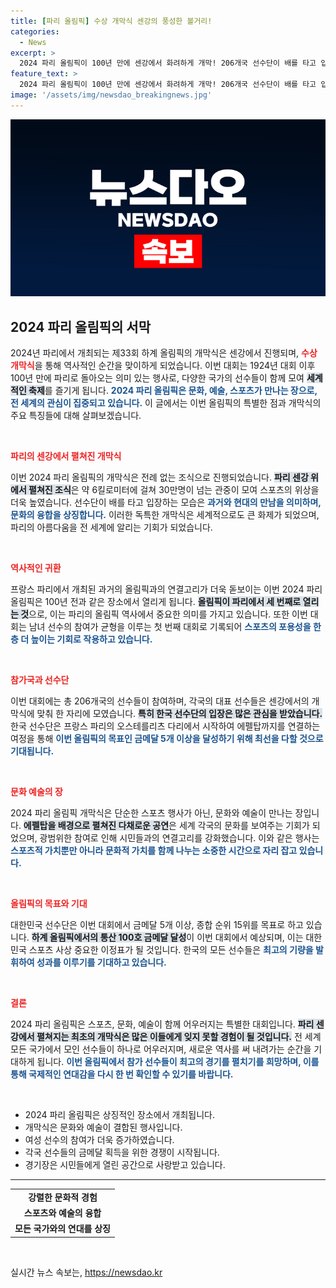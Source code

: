 ```yaml
---
title: [파리 올림픽] 수상 개막식 센강의 풍성한 볼거리!
categories:
  - News
excerpt: >
  2024 파리 올림픽이 100년 만에 센강에서 화려하게 개막! 206개국 선수단이 배를 타고 입장한 이번 대회는 문화와 스포츠가 하나로 어우러진 지구촌 축제를 선보입니다. 한국은 금메달 목표로 메달 사냥에 나섭니다!
feature_text: >
  2024 파리 올림픽이 100년 만에 센강에서 화려하게 개막! 206개국 선수단이 배를 타고 입장한 이번 대회는 문화와 스포츠가 하나로 어우러진 지구촌 축제를 선보입니다. 한국은 금메달 목표로 메달 사냥에 나섭니다!
image: '/assets/img/newsdao_breakingnews.jpg'
---
```


<p><img src="/assets/img/newsdao_breakingnews.jpg" alt="cryptoinkorea 속보" /></p>

<h2 data-ke-size="size26">2024 파리 올림픽의 서막</h2>

<p data-ke-size="size16">2024년 파리에서 개최되는 제33회 하계 올림픽의 개막식은 센강에서 진행되며, <b><span style="color: #ee2323;">수상 개막식</span></b>을 통해 역사적인 순간을 맞이하게 되었습니다. 이번 대회는 1924년 대회 이후 100년 만에 파리로 돌아오는 의미 있는 행사로, 다양한 국가의 선수들이 함께 모여 <b><span style="background-color: #21538527;">세계적인 축제</span></b>를 즐기게 됩니다. <b><span style="color: #1a5490;">2024 파리 올림픽은 문화, 예술, 스포츠가 만나는 장으로, 전 세계의 관심이 집중되고 있습니다.</span></b> 이 글에서는 이번 올림픽의 특별한 점과 개막식의 주요 특징들에 대해 살펴보겠습니다.</p>

<p data-ke-size="size16">&nbsp;</p>

<p><b><span style="color: #ee2323;">파리의 센강에서 펼쳐진 개막식</span></b></p>

<p data-ke-size="size16">이번 2024 파리 올림픽의 개막식은 전례 없는 조식으로 진행되었습니다. <b><span style="background-color: #21538527;">파리 센강 위에서 펼쳐진 조식</span></b>은 약 6킬로미터에 걸쳐 30만명이 넘는 관중이 모여 스포츠의 위상을 더욱 높였습니다. 선수단이 배를 타고 입장하는 모습은 <b><span style="color: #1a5490;">과거와 현대의 만남을 의미하며, 문화의 융합을 상징합니다.</span></b> 이러한 독특한 개막식은 세계적으로도 큰 화제가 되었으며, 파리의 아름다움을 전 세계에 알리는 기회가 되었습니다.</p>

<p data-ke-size="size16">&nbsp;</p>

<p><b><span style="color: #ee2323;">역사적인 귀환</span></b></p>

<p data-ke-size="size16">프랑스 파리에서 개최된 과거의 올림픽과의 연결고리가 더욱 돋보이는 이번 2024 파리 올림픽은 100년 전과 같은 장소에서 열리게 됩니다. <b><span style="background-color: #21538527;">올림픽이 파리에서 세 번째로 열리는 것</span></b>으로, 이는 파리의 올림픽 역사에서 중요한 의미를 가지고 있습니다. 또한 이번 대회는 남녀 선수의 참여가 균형을 이루는 첫 번째 대회로 기록되어 <b><span style="color: #1a5490;">스포츠의 포용성을 한층 더 높이는 기회로 작용하고 있습니다.</span></b></p>

<p data-ke-size="size16">&nbsp;</p>

<p><b><span style="color: #ee2323;">참가국과 선수단</span></b></p>

<p data-ke-size="size16">이번 대회에는 총 206개국의 선수들이 참여하며, 각국의 대표 선수들은 센강에서의 개막식에 맞춰 한 자리에 모였습니다. <b><span style="background-color: #21538527;">특히 한국 선수단의 입장은 많은 관심을 받았습니다.</span></b> 한국 선수단은 프랑스 파리의 오스테를리츠 다리에서 시작하여 에펠탑까지를 연결하는 여정을 통해 <b><span style="color: #1a5490;">이번 올림픽의 목표인 금메달 5개 이상을 달성하기 위해 최선을 다할 것으로 기대됩니다.</span></b></p>

<p data-ke-size="size16">&nbsp;</p>

<p><b><span style="color: #ee2323;">문화 예술의 장</span></b></p>

<p data-ke-size="size16">2024 파리 올림픽 개막식은 단순한 스포츠 행사가 아닌, 문화와 예술이 만나는 장입니다. <b><span style="background-color: #21538527;">에펠탑을 배경으로 펼쳐진 다채로운 공연</span></b>은 세계 각국의 문화를 보여주는 기회가 되었으며, 광범위한 참여로 인해 시민들과의 연결고리를 강화했습니다. 이와 같은 행사는 <b><span style="color: #1a5490;">스포츠적 가치뿐만 아니라 문화적 가치를 함께 나누는 소중한 시간으로 자리 잡고 있습니다.</span></b></p>

<p data-ke-size="size16">&nbsp;</p>

<p><b><span style="color: #ee2323;">올림픽의 목표와 기대</span></b></p>

<p data-ke-size="size16">대한민국 선수단은 이번 대회에서 금메달 5개 이상, 종합 순위 15위를 목표로 하고 있습니다. <b><span style="background-color: #21538527;">하계 올림픽에서의 통산 100호 금메달 달성</span></b>이 이번 대회에서 예상되며, 이는 대한민국 스포츠 사상 중요한 이정표가 될 것입니다. 한국의 모든 선수들은 <b><span style="color: #1a5490;">최고의 기량을 발휘하여 성과를 이루기를 기대하고 있습니다.</span></b></p>

<p data-ke-size="size16">&nbsp;</p>

<p><b><span style="color: #ee2323;">결론</span></b></p>

<p data-ke-size="size16">2024 파리 올림픽은 스포츠, 문화, 예술이 함께 어우러지는 특별한 대회입니다. <b><span style="background-color: #21538527;">파리 센강에서 펼쳐지는 최초의 개막식은 많은 이들에게 잊지 못할 경험이 될 것입니다.</span></b> 전 세계 모든 국가에서 모인 선수들이 하나로 어우러지며, 새로운 역사를 써 내려가는 순간을 기대하게 됩니다. <b><span style="color: #1a5490;">이번 올림픽에서 참가 선수들이 최고의 경기를 펼치기를 희망하며, 이를 통해 국제적인 연대감을 다시 한 번 확인할 수 있기를 바랍니다.</span></b></p>

<p data-ke-size="size16">&nbsp;</p>

<ul>
    <li>2024 파리 올림픽은 상징적인 장소에서 개최됩니다.</li>
    <li>개막식은 문화와 예술이 결합된 행사입니다.</li>
    <li>여성 선수의 참여가 더욱 증가하였습니다.</li>
    <li>각국 선수들의 금메달 획득을 위한 경쟁이 시작됩니다.</li>
    <li>경기장은 시민들에게 열린 공간으로 사랑받고 있습니다.</li>
</ul>

<hr />

<table style="width: 100%;">
    <tr>
        <td style="text-align: center; height: 17px;"><b>강렬한 문화적 경험</b></td>
    </tr>
    <tr>
        <td style="text-align: center; height: 17px;"><b>스포츠와 예술의 융합</b></td>
    </tr>
    <tr>
        <td style="text-align: center; height: 17px;"><b>모든 국가와의 연대를 상징</b></td>
    </tr>
</table> 

<p data-ke-size="size16">&nbsp;</p>
실시간 뉴스 속보는, <a href="https://newsdao.kr" rel="dofollow">https://newsdao.kr</a>


